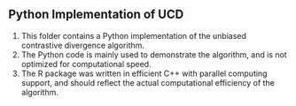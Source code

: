 ## Python Implementation of UCD

1. This folder contains a Python implementation of the unbiased contrastive
   divergence algorithm.
2. The Python code is mainly used to demonstrate the algorithm, and is not
   optimized for computational speed.
3. The R package was written in efficient C++ with parallel computing support,
   and should reflect the actual computational efficiency of the algorithm.
